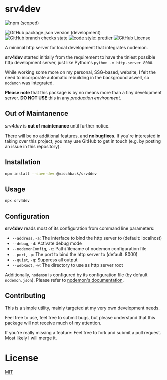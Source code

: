 # srv4dev

![npm (scoped)](https://img.shields.io/npm/v/@mischback/srv4dev?style=flat)

![GitHub package.json version (development)](https://img.shields.io/github/package-json/v/mischback/srv4dev/development?style=flat)
![GitHub branch checks state](https://img.shields.io/github/actions/workflow/status/mischback/srv4dev/ci-default.yml?branch=development&style=flat&logo=github)
[![code style: prettier](https://img.shields.io/badge/code_style-prettier-ff69b4.svg?style=flat&logo=prettier)](https://github.com/prettier/prettier)
![GitHub License](https://img.shields.io/github/license/mischback/srv4dev?style=flat)

A minimal http server for local development that integrates nodemon.

**srv4dev** started initially from the requirement to have the tiniest possible
http development server, just like Python's `python -m http.server 8000`.

While working some more on my personal, SSG-based, website, I felt the need to
incorporate automatic rebuilding in the background aswell, so `nodemon` was
integrated.

**Please note** that this package is by no means more than a tiny development
server. **DO NOT USE** this in any _production environment_.

## Out of Maintanence

_srv4dev_ is **out of maintenance** until further notice.

There will be no additional features, and **no bugfixes**. If you're interested
in taking over this project, you may use GitHub to get in touch (e.g. by
posting an issue in this repository).

## Installation

```bash
npm install --save-dev @mischback/srv4dev
```

## Usage

```bash
npx srv4dev
```

## Configuration

**srv4dev** reads most of its configuration from command line parameters:

- `--address`, `-a`: The interface to bind the http server to (default: localhost)
- `--debug`, `-d`: Activate debug mode
- `--nodemonConfig`, `-c`: Path/filename of nodemon configuration file
- `--port`, `-p`: The port to bind the http server to (default: 8000)
- `--quiet`, `-q`: Suppress all output
- `--webRoot`, `-w`: The directory to use as http server root

Additionally, `nodemon` is configured by its configuration file (by default
`nodemon.json`). Please refer to
[nodemon's documentation](https://github.com/remy/nodemon#config-files).

## Contributing

This is a simple utility, mainly targeted at my very own development needs.

Feel free to use, feel free to submit bugs, but please understand that this
package will not receive much of my attention.

If you're really missing a feature: Feel free to fork and submit a pull
request. Most likely I will merge it.

# License

[MIT](https://choosealicense.com/licenses/mit)
